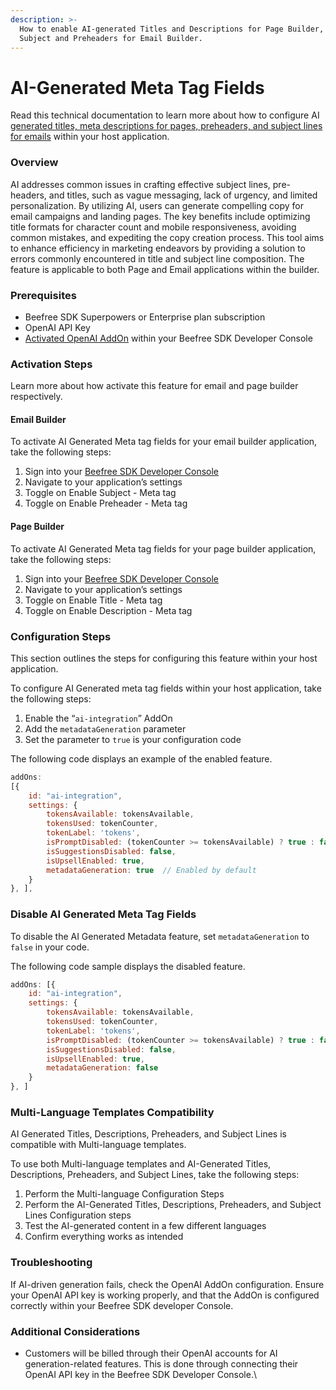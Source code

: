 ```yaml
---
description: >-
  How to enable AI-generated Titles and Descriptions for Page Builder, and
  Subject and Preheaders for Email Builder.
---
```


# AI-Generated Meta Tag Fields

Read this technical documentation to learn more about how to configure AI [generated titles, meta descriptions for pages, preheaders, and subject lines for emails](https://docs.beefree.io/beefree-sdk/advanced-options/meta-tags) within your host application.

### Overview

AI addresses common issues in crafting effective subject lines, pre-headers, and titles, such as vague messaging, lack of urgency, and limited personalization. By utilizing AI, users can generate compelling copy for email campaigns and landing pages. The key benefits include optimizing title formats for character count and mobile responsiveness, avoiding common mistakes, and expediting the copy creation process. This tool aims to enhance efficiency in marketing endeavors by providing a solution to errors commonly encountered in title and subject line composition. The feature is applicable to both Page and Email applications within the builder.

### Prerequisites

* Beefree SDK Superpowers or Enterprise plan subscription
* OpenAI API Key
* [Activated OpenAI AddOn](https://docs.beefree.io/beefree-sdk/addons/partner-addons/openai-addon) within your Beefree SDK Developer Console

### Activation Steps

Learn more about how activate this feature for email and page builder respectively.

#### Email Builder

To activate AI Generated Meta tag fields for your email builder application, take the following steps:

1. Sign into your [Beefree SDK Developer Console](https://developers.beefree.io/)
2. Navigate to your application’s settings
3. Toggle on Enable Subject - Meta tag
4. Toggle on Enable Preheader - Meta tag

#### Page Builder

To activate AI Generated Meta tag fields for your page builder application, take the following steps:

1. Sign into your [Beefree SDK Developer Console](https://developers.beefree.io/)
2. Navigate to your application’s settings
3. Toggle on Enable Title - Meta tag
4. Toggle on Enable Description - Meta tag&#x20;

### Configuration Steps

This section outlines the steps for configuring this feature within your host application.

To configure AI Generated meta tag fields within your host application, take the following steps:

1. Enable the “`ai-integration`” AddOn
2. Add the `metadataGeneration` parameter
3. Set the parameter to `true` is your configuration code

The following code displays an example of the enabled feature.

```javascript
addOns: 
[{
    id: "ai-integration",
    settings: {
        tokensAvailable: tokensAvailable,
        tokensUsed: tokenCounter,
        tokenLabel: 'tokens',
        isPromptDisabled: (tokenCounter >= tokensAvailable) ? true : false,
        isSuggestionsDisabled: false,
        isUpsellEnabled: true,
        metadataGeneration: true  // Enabled by default
    }
}, ],
```

### Disable AI Generated Meta Tag Fields

To disable the AI Generated Metadata feature, set `metadataGeneration` to `false` in your code.

The following code sample displays the disabled feature.

```javascript
addOns: [{
    id: "ai-integration",
    settings: {
        tokensAvailable: tokensAvailable,
        tokensUsed: tokenCounter,
        tokenLabel: 'tokens',
        isPromptDisabled: (tokenCounter >= tokensAvailable) ? true : false,
        isSuggestionsDisabled: false,
        isUpsellEnabled: true,
        metadataGeneration: false
    }
}, ]
```

### Multi-Language Templates Compatibility

AI Generated Titles, Descriptions, Preheaders, and Subject Lines is compatible with Multi-language templates.

To use both Multi-language templates and AI-Generated Titles, Descriptions, Preheaders, and Subject Lines, take the following steps:

1. Perform the Multi-language Configuration Steps
2. Perform the AI-Generated Titles, Descriptions, Preheaders, and Subject Lines Configuration steps
3. Test the AI-generated content in a few different languages
4. Confirm everything works as intended

### Troubleshooting

If AI-driven generation fails, check the OpenAI AddOn configuration. Ensure your OpenAI API key is working properly, and that the AddOn is configured correctly within your Beefree SDK developer Console.

### Additional Considerations

* Customers will be billed through their OpenAI accounts for AI generation-related features. This is done through connecting their OpenAI API key in the Beefree SDK Developer Console.\
